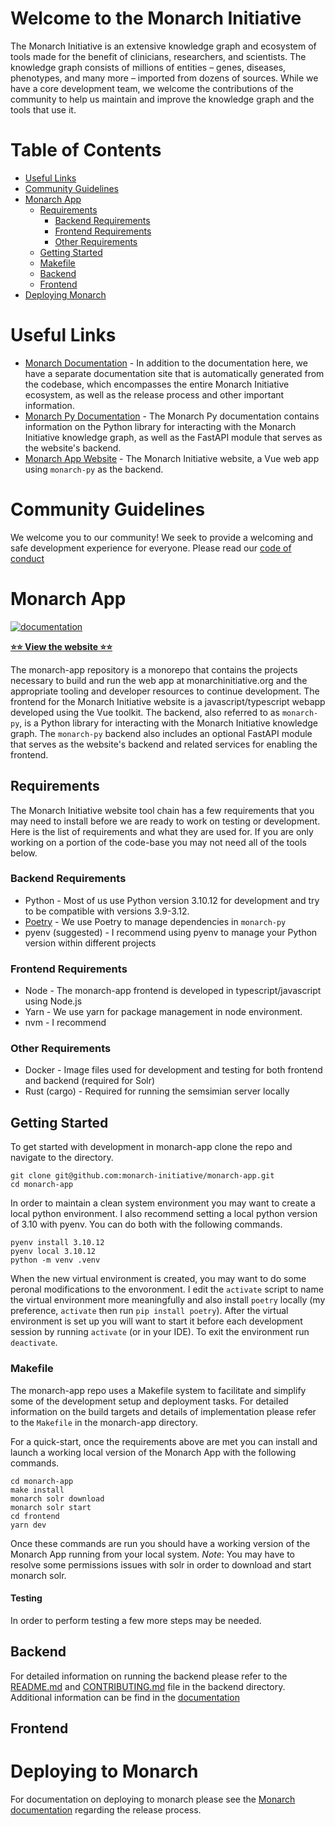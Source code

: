 # Welcome to the Monarch Initiative

The Monarch Initiative is an extensive knowledge graph and ecosystem of tools made for the benefit of clinicians, researchers, and scientists. The knowledge graph consists of millions of entities – genes, diseases, phenotypes, and many more – imported from dozens of sources. While we have a core development team, we welcome the contributions of the community to help us maintain and improve the knowledge graph and the tools that use it.

# Table of Contents

- [Useful Links](#important-links)
- [Community Guidelines](#community-guidelines)
- [Monarch App](#monarch-app)
  - [Requirements](#requirements)
    - [Backend Requirements](#backend-requirements)
    - [Frontend Requirements](#frontend-requirements)
    - [Other Requirements](#other-requirements)
  - [Getting Started](#getting-started)
  - [Makefile](#makefile)
  - [Backend](#backend)
  - [Frontend](#frontend)
- [Deploying Monarch](#deploying-monarch)

# Useful Links

- [Monarch Documentation](https://monarch-initiative.github.io/monarch-documentation/) - In addition to the documentation here, we have a separate documentation site that is automatically generated from the codebase, which encompasses the entire Monarch Initiative ecosystem, as well as the release process and other important information.
- [Monarch Py Documentation](https://monarch-initiative.github.io/monarch-app/) - The Monarch Py documentation contains information on the Python library for interacting with the Monarch Initiative knowledge graph, as well as the FastAPI module that serves as the website's backend.
- [Monarch App Website](https://next.monarchinitiative.org/) - The Monarch Initiative website, a Vue web app using `monarch-py` as the backend.

# Community Guidelines

We welcome you to our community! We seek to provide a welcoming and safe development experience for everyone. Please read our [code of conduct](CODE_OF_CONDUCT.md)

# Monarch App

[![documentation](https://img.shields.io/badge/-Documentation-purple?logo=read-the-docs&logoColor=white&style=for-the-badge)](https://monarch-initiative.github.io/monarch-documentation/)

[**⭐️⭐️ View the website ⭐️⭐️**](https://next.monarchinitiative.org/)

The monarch-app repository is a monorepo that contains the projects necessary to build and run the web app at monarchinitiative.org and the appropriate tooling and developer resources to continue development. The frontend for the Monarch Initiative website is a javascript/typescript webapp developed using the Vue toolkit. The backend, also referred to as `monarch-py`, is a Python library for interacting with the Monarch Initiative knowledge graph. The `monarch-py` backend also includes an optional FastAPI module that serves as the website's backend and related services for enabling the frontend.

## Requirements

The Monarch Initiative website tool chain has a few requirements that you may need to install before we are ready to work on testing or development. Here is the list of requirements and what they are used for. If you are only working on a portion of the code-base you may not need all of the tools below.

### Backend Requirements

- Python - Most of us use Python version 3.10.12 for development and try to be compatible with versions 3.9-3.12.
- [Poetry](https://python-poetry.org/docs/#installation) - We use Poetry to manage dependencies in `monarch-py`
- pyenv (suggested) - I recommend using pyenv to manage your Python version within different projects

### Frontend Requirements

- Node - The monarch-app frontend is developed in typescript/javascript using Node.js
- Yarn - We use yarn for package management in node environment.
- nvm - I recommend

### Other Requirements

- Docker - Image files used for development and testing for both frontend and backend (required for Solr)
- Rust (cargo) - Required for running the semsimian server locally

## Getting Started

To get started with development in monarch-app clone the repo and navigate to the directory.

```shell
git clone git@github.com:monarch-initiative/monarch-app.git
cd monarch-app
```

In order to maintain a clean system environment you may want to create a local python environment. I also recommend setting a local python version of 3.10 with pyenv. You can do both with the following commands.

```shell
pyenv install 3.10.12
pyenv local 3.10.12
python -m venv .venv
```

When the new virtual environment is created, you may want to do some peronal modifications to the envoronment. I edit the `activate` script to name the virtual environment more meaningfully and also install `poetry` locally (my preference, `activate` then run `pip install poetry`). After the virtual environment is set up you will want to start it before each development session by running `activate` (or in your IDE). To exit the environment run `deactivate`.

### Makefile

The monarch-app repo uses a Makefile system to facilitate and simplify some of the development setup and deployment tasks. For detailed information on the build targets and details of implementation please refer to the `Makefile` in the monarch-app directory.

For a quick-start, once the requirements above are met you can install and launch a working local version of the Monarch App with the following commands.

```shell
cd monarch-app
make install
monarch solr download
monarch solr start
cd frontend
yarn dev
```

Once these commands are run you should have a working version of the Monarch App running from your local system.
_Note_: You may have to resolve some permissions issues with solr in order to download and start monarch solr.

#### Testing

In order to perform testing a few more steps may be needed.

## Backend

For detailed information on running the backend please refer to the [README.md](./backend/README.md) and [CONTRIBUTING.md](./backend/CONTRIBUTING.md) file in the backend directory. Additional information can be find in the [documentation](https://monarch-app.monarchinitiative.org)

## Frontend

# Deploying to Monarch

For documentation on deploying to monarch please see the [Monarch documentation](https://monarch-initiative.github.io/monarch-documentation/release-process/) regarding the release process.
